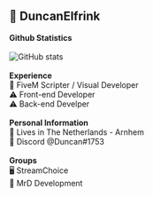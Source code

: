 ### <h2>💼 DuncanElfrink</h2>
**Github Statistics**
<br>
<br>
![GitHub stats](https://github-readme-stats.vercel.app/api?username=DuncanElfrink&count_private=true&theme=radical)
<br>
<br>
**Experience**
<br>
📝 FiveM Scripter / Visual Developer
<br>
⚠️ Front-end Developer
<br>
⚠️ Back-end Develper
<br>
<br>
**Personal Information**
<br>
🏡 Lives in The Netherlands - Arnhem
<br>
👀 Discord @Duncan#1753
<br>
<br>
**Groups**
<br>
🖥️ StreamChoice
<br>
🔐 MrD Development
<!--
**DuncanElfrink/DuncanElfrink** is a ✨ _special_ ✨ repository because its `README.md` (this file) appears on your GitHub profile.

Here are some ideas to get you started:

- 🔭 I’m currently working on ...
- 🌱 I’m currently learning ...
- 👯 I’m looking to collaborate on ...
- 🤔 I’m looking for help with ...
- 💬 Ask me about ...
- 📫 How to reach me: ...
- 😄 Pronouns: ...
- ⚡ Fun fact: ...
-->

